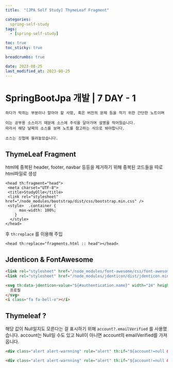 ```yaml
---
title:  "[JPA Self Study] ThymeLeaf Fragment"

categories:
  spring-self-study
tags:
  - [spring-self-study]

toc: true
toc_sticky: true

breadcrumbs: true

date: 2023-08-25
last_modified_at: 2023-08-25
---
```



# SpringBootJpa 개발 | 7 DAY - 1
```
하다가 막히는 부분이나 알아야 할 사항, 혹은 버전의 문제 등을 적기 위한 간단한 노트이며

이는 공부용 소스이기 때문에 소스에 주석을 달아가며 설명을 적어뒀습니다.
따라서 해당 날짜의 소스를 보며 노트를 참고하는 식으로 봐야합니다.

소스는 깃헙에 올려놓았습니다.
```

## ThymeLeaf Fragment
html에 중복된 header, footer, navbar 등등을 제거하기 위해
중복된 코드들을  따로 html파일로 생성
```
<head th:fragment="head">  
 <meta charset="UTF-8">  
 <title>StudyOlle</title>  
 <link rel="stylesheet" href="/node_modules/bootstrap/dist/css/bootstrap.min.css" />  
 <style>  .container {  
      max-width: 100%;  
    }  
  </style>  
</head>
```
후 `th:replace` 를 이용해 주입
```
<head th:replace="fragments.html :: head"></head>
```

## Jdenticon & FontAwesome
```html
<link rel="stylesheet" href="/node_modules/font-awesome/css/font-awesome.min.css"/>  
<link rel="stylesheet" href="/node_modules/jdenticon/dist/jdenticon.min.js"/>
```
```html
<svg th:data-jdenticon-value="${#authentication.name}" width="24" height="24" class="rounded border bg-light">  
  프로필  
</svg>
<i class="fa fa-bell-o"></i>
```

## Thymeleaf ?
해당 값이 Null일지도 모른다는 걸 표시하기 위해
``` account?.emailVerified ``` 를 사용했습니다.
account는 Null일 수도 있고 Null이 아니면 account의 emailVerified를 가져옵니다.
```html
<div class="alert alert-warnning" role="alert" th:if="${account!=null && !acoount.emailVerified}">
```
```html
<div class="alert alert-warnning" role="alert" th:if="${account!=null && !acoount?.emailVerified}">
```